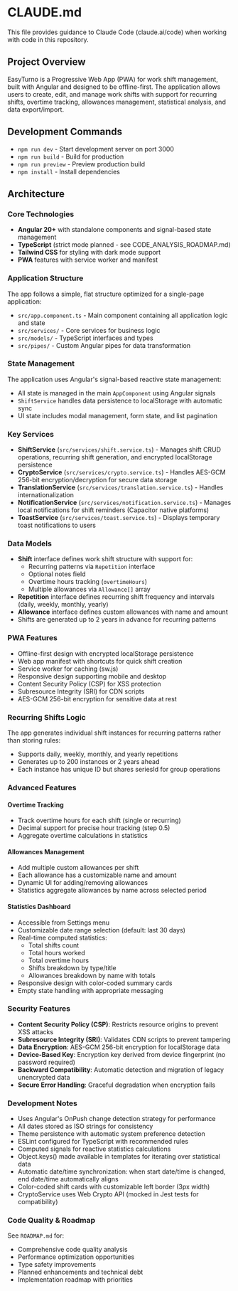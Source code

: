 # CLAUDE.md

This file provides guidance to Claude Code (claude.ai/code) when working with code in this repository.

## Project Overview

EasyTurno is a Progressive Web App (PWA) for work shift management, built with Angular and designed to be offline-first. The application allows users to create, edit, and manage work shifts with support for recurring shifts, overtime tracking, allowances management, statistical analysis, and data export/import.

## Development Commands

- `npm run dev` - Start development server on port 3000
- `npm run build` - Build for production
- `npm run preview` - Preview production build
- `npm install` - Install dependencies

## Architecture

### Core Technologies
- **Angular 20+** with standalone components and signal-based state management
- **TypeScript** (strict mode planned - see CODE_ANALYSIS_ROADMAP.md)
- **Tailwind CSS** for styling with dark mode support
- **PWA** features with service worker and manifest

### Application Structure

The app follows a simple, flat structure optimized for a single-page application:

- `src/app.component.ts` - Main component containing all application logic and state
- `src/services/` - Core services for business logic
- `src/models/` - TypeScript interfaces and types
- `src/pipes/` - Custom Angular pipes for data transformation

### State Management

The application uses Angular's signal-based reactive state management:
- All state is managed in the main `AppComponent` using Angular signals
- `ShiftService` handles data persistence to localStorage with automatic sync
- UI state includes modal management, form state, and list pagination

### Key Services

- **ShiftService** (`src/services/shift.service.ts`) - Manages shift CRUD operations, recurring shift generation, and encrypted localStorage persistence
- **CryptoService** (`src/services/crypto.service.ts`) - Handles AES-GCM 256-bit encryption/decryption for secure data storage
- **TranslationService** (`src/services/translation.service.ts`) - Handles internationalization
- **NotificationService** (`src/services/notification.service.ts`) - Manages local notifications for shift reminders (Capacitor native platforms)
- **ToastService** (`src/services/toast.service.ts`) - Displays temporary toast notifications to users

### Data Models

- **Shift** interface defines work shift structure with support for:
  - Recurring patterns via `Repetition` interface
  - Optional notes field
  - Overtime hours tracking (`overtimeHours`)
  - Multiple allowances via `Allowance[]` array
- **Repetition** interface defines recurring shift frequency and intervals (daily, weekly, monthly, yearly)
- **Allowance** interface defines custom allowances with name and amount
- Shifts are generated up to 2 years in advance for recurring patterns

### PWA Features

- Offline-first design with encrypted localStorage persistence
- Web app manifest with shortcuts for quick shift creation
- Service worker for caching (sw.js)
- Responsive design supporting mobile and desktop
- Content Security Policy (CSP) for XSS protection
- Subresource Integrity (SRI) for CDN scripts
- AES-GCM 256-bit encryption for sensitive data at rest

### Recurring Shifts Logic

The app generates individual shift instances for recurring patterns rather than storing rules:
- Supports daily, weekly, monthly, and yearly repetitions
- Generates up to 200 instances or 2 years ahead
- Each instance has unique ID but shares seriesId for group operations

### Advanced Features

#### Overtime Tracking
- Track overtime hours for each shift (single or recurring)
- Decimal support for precise hour tracking (step 0.5)
- Aggregate overtime calculations in statistics

#### Allowances Management
- Add multiple custom allowances per shift
- Each allowance has a customizable name and amount
- Dynamic UI for adding/removing allowances
- Statistics aggregate allowances by name across selected period

#### Statistics Dashboard
- Accessible from Settings menu
- Customizable date range selection (default: last 30 days)
- Real-time computed statistics:
  - Total shifts count
  - Total hours worked
  - Total overtime hours
  - Shifts breakdown by type/title
  - Allowances breakdown by name with totals
- Responsive design with color-coded summary cards
- Empty state handling with appropriate messaging

### Security Features

- **Content Security Policy (CSP)**: Restricts resource origins to prevent XSS attacks
- **Subresource Integrity (SRI)**: Validates CDN scripts to prevent tampering
- **Data Encryption**: AES-GCM 256-bit encryption for localStorage data
- **Device-Based Key**: Encryption key derived from device fingerprint (no password required)
- **Backward Compatibility**: Automatic detection and migration of legacy unencrypted data
- **Secure Error Handling**: Graceful degradation when encryption fails

### Development Notes

- Uses Angular's OnPush change detection strategy for performance
- All dates stored as ISO strings for consistency
- Theme persistence with automatic system preference detection
- ESLint configured for TypeScript with recommended rules
- Computed signals for reactive statistics calculations
- Object.keys() made available in templates for iterating over statistical data
- Automatic date/time synchronization: when start date/time is changed, end date/time automatically aligns
- Color-coded shift cards with customizable left border (3px width)
- CryptoService uses Web Crypto API (mocked in Jest tests for compatibility)

### Code Quality & Roadmap

See `ROADMAP.md` for:
- Comprehensive code quality analysis
- Performance optimization opportunities
- Type safety improvements
- Planned enhancements and technical debt
- Implementation roadmap with priorities